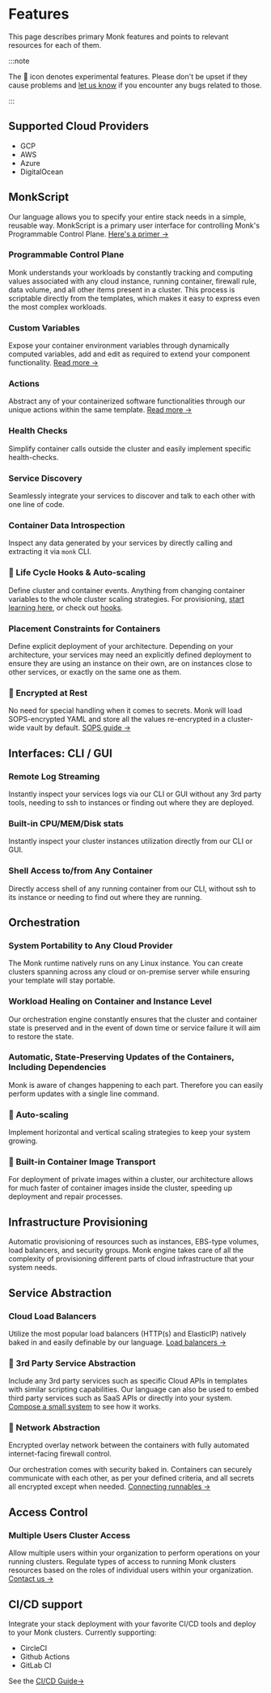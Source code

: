 # Features

This page describes primary Monk features and points to relevant resources for each of them.

:::note

The 🧪​ icon denotes experimental features. Please don't be upset if they cause problems and [let us know](support.md) if you encounter any bugs related to those.

:::

## Supported Cloud Providers

-   GCP
-   AWS
-   Azure
-   DigitalOcean

## MonkScript

Our language allows you to specify your entire stack needs in a simple, reusable way. MonkScript is a primary user interface for controlling Monk's Programmable Control Plane. [Here's a primer &#8594;
](monkscript)

### Programmable Control Plane

Monk understands your workloads by constantly tracking and computing values associated with any cloud instance, running container, firewall rule, data volume, and all other items present in a cluster. This process is scriptable directly from the templates, which makes it easy to express even the most complex workloads.

### Custom Variables

Expose your container environment variables through dynamically computed variables, add and edit as required to extend your component functionality. [Read more &#8594;
](monkscript/yaml/runnables#variables)​

### Actions

Abstract any of your containerized software functionalities through our unique actions within the same template. [Read more​ &#8594;
](monkscript/yaml/runnables#actions)

### Health Checks

Simplify container calls outside the cluster and easily implement specific health-checks.

### Service Discovery

Seamlessly integrate your services to discover and talk to each other with one line of code.

### Container Data Introspection

Inspect any data generated by your services by directly calling and extracting it via `monk` CLI.

### 🧪 Life Cycle Hooks & Auto-scaling

Define cluster and container events. Anything from changing container variables to the whole cluster scaling strategies. For provisioning, [start learning here](provisioning-via-templates), or check out [hooks](hooks.md).

### Placement Constraints for Containers

Define explicit deployment of your architecture. Depending on your architecture, your services may need an explicitly defined deployment to ensure they are using an instance on their own, are on instances close to other services, or exactly on the same one as them.

### 🧪 Encrypted at Rest

No need for special handling when it comes to secrets. Monk will load SOPS-encrypted YAML and store all the values re-encrypted in a cluster-wide vault by default. [SOPS guide &#8594;
](passing-secrets.md)

## Interfaces: CLI / GUI

### Remote Log Streaming

Instantly inspect your services logs via our CLI or GUI without any 3rd party tools, needing to ssh to instances or finding out where they are deployed.

### Built-in CPU/MEM/Disk stats

Instantly inspect your cluster instances utilization directly from our CLI or GUI.

### Shell Access to/from Any Container

Directly access shell of any running container from our CLI, without ssh to its instance or needing to find out where they are running.

## Orchestration

### System Portability to Any Cloud Provider

The Monk runtime natively runs on any Linux instance. You can create clusters spanning across any cloud or on-premise server while ensuring your template will stay portable.

### Workload Healing on Container and Instance Level

Our orchestration engine constantly ensures that the cluster and container state is preserved and in the event of down time or service failure it will aim to restore the state.

### Automatic, State-Preserving Updates of the Containers, Including Dependencies

Monk is aware of changes happening to each part. Therefore you can easily perform updates with a single line command.

### 🧪 Auto-scaling

Implement horizontal and vertical scaling strategies to keep your system growing.

### 🧪 Built-in Container Image Transport

For deployment of private images within a cluster, our architecture allows for much faster of container images inside the cluster, speeding up deployment and repair processes.

## Infrastructure Provisioning

Automatic provisioning of resources such as instances, EBS-type volumes, load balancers, and security groups. Monk engine takes care of all the complexity of provisioning different parts of cloud infrastructure that your system needs.

## Service Abstraction

### Cloud Load Balancers

Utilize the most popular load balancers (HTTP(s) and ElasticIP) natively baked in and easily definable by our language. [Load balancers &#8594;
](load-balancers.md)

### 🧪 3rd Party Service Abstraction

Include any 3rd party services such as specific Cloud APIs in templates with similar scripting capabilities. Our language can also be used to embed third party services such as SaaS APIs or directly into your system. [Compose a small system](basic-app.md) to see how it works.

### 🧪 Network Abstraction

Encrypted overlay network between the containers with fully automated internet-facing firewall control.

Our orchestration comes with security baked in. Containers can securely communicate with each other, as per your defined criteria, and all secrets all encrypted except when needed. [Connecting runnables &#8594;
](connecting-runnables.md)

## Access Control

### Multiple Users Cluster Access

Allow multiple users within your organization to perform operations on your running clusters. Regulate types of access to running Monk clusters resources based on the roles of individual users within your organization. [Contact us &#8594;
](https://monk-io.typeform.com/to/Wd9BokCb)

## CI/CD support

Integrate your stack deployment with your favorite CI/CD tools and deploy to your Monk clusters. Currently supporting:

-   CircleCI
-   Github Actions
-   GitLab CI

See the [CI/CD Guide&#8594;
](ci-cd)
